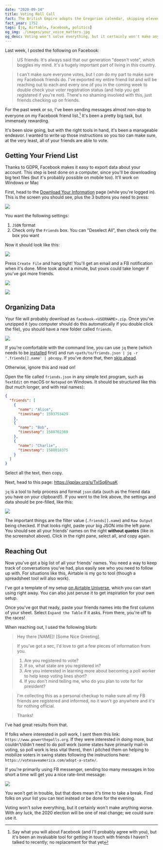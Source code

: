 ```yaml
---
date: "2020-09-14"
title: Voting Roll Call
fact: The British Empire adopts the Gregorian calendar, skipping eleven days (the previous day was September 2).
fact_year: 1752
tags: [jq, Airtable, Facebook, politics]
og_img: ./images/your_voice_matters.jpg
og_desc: Voting won't solve everything, but it certainly won't make anything worse. These are instructions to help you make sure all your Facebook friends are registered to vote!
---
```


Last week, I posted the following on Facebook:

> US friends: It's always said that our generation "doesn't vote", which boggles my mind. It's a hugely important part of living in this country.

> I can't make sure everyone votes, but I _can_ do my part to make sure my Facebook friends do. I've exported my entire friend list and will be reaching out to each and every one of you in the coming week to double check your voter registration status (and help you get registered if you're not). There's no shaming involved with this, just friends checking up on friends.

For the past week or so, I've been sending messages almost non-stop to everyone on my Facebook friend list.[^1] It's been a pretty big task, but immensely rewarding.

It's been slow going, but with the right tools in hand, it's been a manageable endeavor. I wanted to write up those instructions so you too can make sure, at the very least, all of your friends are able to vote.

## Getting Your Friend List

Thanks to GDPR, Facebook makes it easy to export data about your account. This step is best done on a computer, since you'll be downloading big text files (but it's probably possible on mobile too). It'll work on Windows or Mac

First, head to the [Download Your Information](https://www.facebook.com/dyi) page (while you're logged in). This is the screen you should see, plus the 3 buttons you need to press:

![](./images/fb_download_start.png)

You want the following settings:

1. `JSON` format
2. Check only the `Friends` box. You can "Deselect All", then check only the box you want

Now it should look like this:

![](./images/fb_download_end.png)

Press `Create File` and hang tight! You'll get an email and a FB notification when it's done. Mine took about a minute, but yours could take longer if you've got more friends.

![](./images/fb_notif.png)

![](./images/fb_download_button.png)

## Organizing Data

Your file will probably download as `facebook-<USERNAME>.zip`. Once you've unzipped it (you computer should do this automatically if you double click the file), you should have a new folder called `friends`.

![](./images/friends-json.png)

If you're comfortable with the command line, you can use `jq` there (which needs to be [installed](https://stedolan.github.io/jq/download/) first) and run
`<path/to/friends.json | jq -r '.friends[].name' | pbcopy`. If you've done that, then [skip ahead](#reaching-out).

Otherwise, ignore this and read on!

Open the file called `friends.json` in any simple text program, such as `TextEdit` on macOS or `Notepad` on Windows. It should be structured like this (but much longer, and with real names):

```json
{
  "friends": [
    {
      "name": "Alice",
      "timestamp": 1593753429
    },
    {
      "name": "Bob",
      "timestamp": 1588702369
    },
    {
      "name": "Charlie",
      "timestamp": 1588010375
    }
  ]
}
```

Select all the text, then copy.

Next, head to this page: https://jqplay.org/s/TxISq6huaK

`jq` is a tool to help process and format `json` data (such as the friend data you have on your clipboard!). If you went to the link above, the settings and data should be pre-filled, like this:

![](./images/jqplay.png)

The important things are the filter value (`.friends[].name`) and `Raw Output` being checked. If that looks right, paste your big JSON into the left pane. You should see all your friends' names on the right **without quotes** (like in the screenshot above). Click in the right pane, select all, and copy again.

## Reaching Out

Now you've got a big list of all your friends' names. You need a way to keep track of conversations you've had, plus easily see who you need to follow up with. For situations like this, Airtable is my go to tool (though a spreadsheet tool will also work).

I've got a template of my setup [on Airtable Universe](https://airtable.com/universe/expJUjb4xPHgQPKjK/voting-roll-call), which you can start using right away. You can also just peruse it to get inspiration for your own setup.

Once you've got that ready, paste your friends names into the first column of your sheet. Select `Expand the Table` if it asks. From there, you're off to the races!

When reaching out, I used the following blurb:


> Hey there [NAME]! [Some Nice Greeting].

> If you've got a sec, I'd love to get a few pieces of information from you.

> 1. Are you registered to vote?
> 2. If so, what state are you registered in?
> 3. Are you interested in learning more about becoming a poll worker to help keep voting lines short?
> 4. If you don't mind telling me, who do you plan to vote for for president?

> I'm collecting this as a personal checkup to make sure all my FB friends are registered and informed, no it won't go anywhere and it's for nothing official.

> Thanks!

I've had great results from that.

If folks where interested in poll work, I sent them this link: `https://www.powerthepolls.org`. If they were interested in doing more, but couldn't/didn't need to do poll work (some states have primarily mail-in voting, so poll work is less vital there), then I pitched them on helping to mobilize voters in swing states following the instructions here: `https://votesaveamerica.com/adopt-a-state/`.

If you're primarily using FB messenger, sending too many messages in too short a time will get you a nice rate-limit message:

![](./images/rate_limit.png)

You won't get in trouble, but that does mean it's time to take a break. Find folks on your list you can text instead or be done for the evening.

Voting won't solve everything, but it certainly won't make anything worse. With any luck, the 2020 election will be one of real change; we could sure use it.

[^1]: Say what you will about Facebook (and I'll probably agree with you), but it's been an invaluable tool for getting in touch with friends I haven't talked to recently; no replacement for that yet
